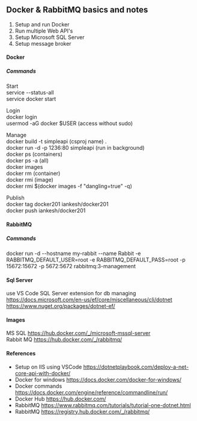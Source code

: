 ## Docker & RabbitMQ basics and notes

1. Setup and run Docker
2. Run multiple Web API's
3. Setup Microsoft SQL Server  
4. Setup message broker

#### Docker 
##### Commands  

Start  
service --status-all  
service docker start  

Login  
docker login  
usermod -aG docker $USER (access without sudo)  

Manage  
docker build -t simpleapi (csproj name) .  
docker run -d -p 1236:80 simpleapi (run in background)  
docker ps (containers)  
docker ps -a (all)  
docker images  
docker rm (container)  
docker rmi (image)  
docker rmi $(docker images -f "dangling=true" -q)  

Publish  
docker tag docker201 iankesh/docker201  
docker push iankesh/docker201  

#### RabbitMQ  
##### Commands  
docker run -d --hostname my-rabbit --name Rabbit -e RABBITMQ_DEFAULT_USER=root -e RABBITMQ_DEFAULT_PASS=root -p 15672:15672 -p 5672:5672 rabbitmq:3-management

#### Sql Server  
use VS Code SQL Server extension for db managing  
https://docs.microsoft.com/en-us/ef/core/miscellaneous/cli/dotnet  
https://www.nuget.org/packages/dotnet-ef/  

#### Images
MS SQL https://hub.docker.com/_/microsoft-mssql-server  
Rabbit MQ https://hub.docker.com/_/rabbitmq/

#### References
- Setup on IIS using VSCode https://dotnetplaybook.com/deploy-a-net-core-api-with-docker/
- Docker for windows https://docs.docker.com/docker-for-windows/
- Docker commands https://docs.docker.com/engine/reference/commandline/run/
- Docker Hub https://hub.docker.com/ 
- RabbitMQ https://www.rabbitmq.com/tutorials/tutorial-one-dotnet.html  
- RabbitMQ https://registry.hub.docker.com/_/rabbitmq/  
